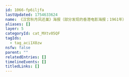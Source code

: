 ```yaml
---
id: 1066-fp6iljfa
lastUpdated: 1754633624
name: 《汉宫秋月凤还巢》海报（部分发现的香港电影海报；1961年）
aliases: []
layer: 5
categoryId: cat_MXtv05QF
tagIds:
  - tag_aci1X8zw
nsfw: false
parent: ""
relatedEntries: []
timelineEvents: []
titledLinks: []
---
```


